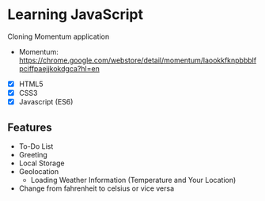 # Learning JavaScript

Cloning Momentum application

- Momentum: https://chrome.google.com/webstore/detail/momentum/laookkfknpbbblfpciffpaejjkokdgca?hl=en

- [x] HTML5
- [x] CSS3
- [x] Javascript (ES6)

## Features

- To-Do List
- Greeting
- Local Storage
- Geolocation 
    - Loading Weather Information (Temperature and Your Location)
- Change from fahrenheit to celsius or vice versa
